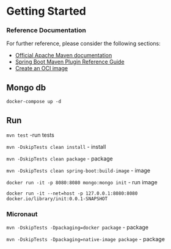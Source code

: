 # Getting Started

### Reference Documentation
For further reference, please consider the following sections:

* [Official Apache Maven documentation](https://maven.apache.org/guides/index.html)
* [Spring Boot Maven Plugin Reference Guide](https://docs.spring.io/spring-boot/docs/2.5.3/maven-plugin/reference/html/)
* [Create an OCI image](https://docs.spring.io/spring-boot/docs/2.5.3/maven-plugin/reference/html/#build-image)



## Mongo db

`docker-compose up -d`

## Run

`mvn test` -run tests

`mvn -DskipTests clean install` - install

`mvn -DskipTests clean package` - package

`mvn -DskipTests clean spring-boot:build-image` - image

`docker run -it -p 8080:8080 mongo:mongo init` - run image

`docker run -it --net=host -p 127.0.0.1:8080:8080 docker.io/library/init:0.0.1-SNAPSHOT`

### Micronaut

`mvn -DskipTests -Dpackaging=docker package` - package

`mvn -DskipTests -Dpackaging=native-image package` - package
